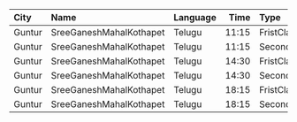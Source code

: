 | City   | Name                    | Language |  Time | Type        | Price | Capacity | Booked |
| :----- | :---------------------- | :------- | ----: | :---------- | ----: | -------: | -----: |
| Guntur | SreeGaneshMahalKothapet | Telugu   | 11:15 | FristClass  |   40₹ |      202 |    172 |
| Guntur | SreeGaneshMahalKothapet | Telugu   | 11:15 | SecondClass |   25₹ |      209 |    209 |
| Guntur | SreeGaneshMahalKothapet | Telugu   | 14:30 | FristClass  |   40₹ |      202 |    172 |
| Guntur | SreeGaneshMahalKothapet | Telugu   | 14:30 | SecondClass |   25₹ |      209 |    209 |
| Guntur | SreeGaneshMahalKothapet | Telugu   | 18:15 | FristClass  |   40₹ |      202 |    142 |
| Guntur | SreeGaneshMahalKothapet | Telugu   | 18:15 | SecondClass |   25₹ |      209 |    209 |